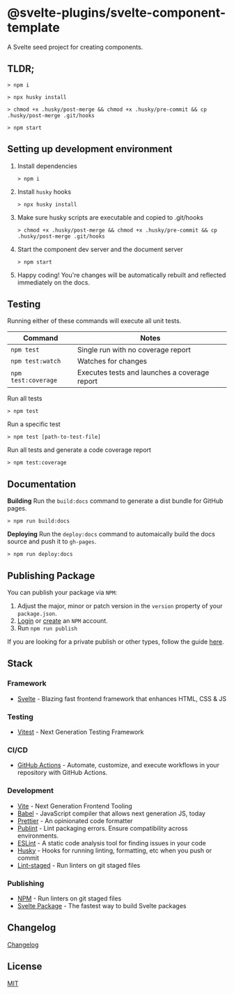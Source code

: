 # @svelte-plugins/svelte-component-template

A Svelte seed project for creating components.

## TLDR;

```vim
> npm i

> npx husky install

> chmod +x .husky/post-merge && chmod +x .husky/pre-commit && cp .husky/post-merge .git/hooks

> npm start
```

## Setting up development environment

1. Install dependencies

   ```vim
   > npm i
   ```

2. Install `husky` hooks

   ```vim
   > npx husky install
   ```

3. Make sure husky scripts are executable and copied to .git/hooks

   ```vim
   > chmod +x .husky/post-merge && chmod +x .husky/pre-commit && cp .husky/post-merge .git/hooks
   ```

4. Start the component dev server and the document server

    ```vim
    > npm start
    ```

5. Happy coding! You're changes will be automatically rebuilt and reflected immediately on the docs.

## Testing

Running either of these commands will execute all unit tests.

| Command                          | Notes                                                |
| -------------------------------- | ---------------------------------------------------- |
| `npm test`                       | Single run with no coverage report                   |
| `npm test:watch`                 | Watches for changes                                  |
| `npm test:coverage`              | Executes tests and launches a coverage report        |

Run all tests
```vim
> npm test
```

Run a specific test
```vim
> npm test [path-to-test-file]
```

Run all tests and generate a code coverage report
```vim
> npm test:coverage
```

## Documentation

**Building**
Run the `build:docs` command to generate a dist bundle for GitHub pages.

```vim
> npm run build:docs
```

**Deploying**
Run the `deploy:docs` command to automaically build the docs source and push it to `gh-pages`.

```vim
> npm run deploy:docs
```

## Publishing Package

You can publish your package via `NPM`:

1. Adjust the major, minor or patch version in the `version` property of your `package.json`.
2. [Login](https://www.npmjs.com/login) or [create](https://www.npmjs.com/signup) an `NPM` account.
3. Run `npm run publish`

If you are looking for a private publish or other types, follow the guide [here](https://gist.github.com/coolaj86/1318304).

## Stack
### Framework
- [Svelte](https://svelte.dev/) - Blazing fast frontend framework that enhances HTML, CSS & JS

### Testing
- [Vitest](https://vitest.dev/) - Next Generation Testing Framework

### CI/CD
- [GitHub Actions](https://docs.github.com/en/actions) - Automate, customize, and execute workflows in your repository with GitHub Actions.

### Development
- [Vite](https://vitejs.dev/) - Next Generation Frontend Tooling
- [Babel](https://babeljs.io/) - JavaScript compiler that allows next generation JS, today
- [Prettier](https://prettier.io/) - An opinionated code formatter
- [Publint](publint.dev) - Lint packaging errors. Ensure compatibility across environments.
- [ESLint](https://eslint.org/) - A static code analysis tool for finding issues in your code
- [Husky](https://typicode.github.io/husky/) - Hooks for running linting, formatting, etc when you push or commit
- [Lint-staged](https://github.com/lint-staged/lint-staged) - Run linters on git staged files

### Publishing
- [NPM](https://npmjs.com) - Run linters on git staged files
- [Svelte Package](https://github.com/sveltejs/kit/tree/main/packages/package) - The fastest way to build Svelte packages

## Changelog

[Changelog](CHANGELOG.md)

## License

[MIT](LICENSE)
